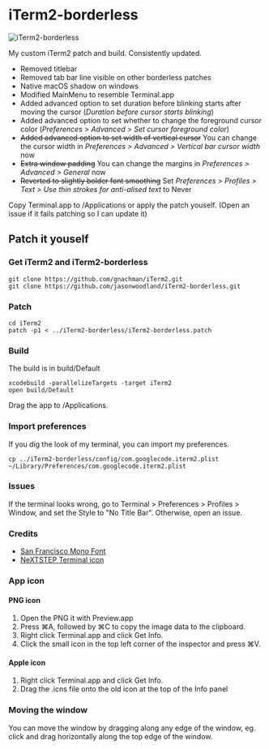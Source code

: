 # iTerm2-borderless

![iTerm2-borderless](https://github.com/jasonwoodland/iTerm2-borderless/blob/master/Preview.png?raw=true)

My custom iTerm2 patch and build. Consistently updated.

* Removed titlebar
* Removed tab bar line visible on other borderless patches
* Native macOS shadow on windows
* Modified MainMenu to resemble Terminal.app
* Added advanced option to set duration before blinking starts after moving the cursor (*Duration before cursor starts blinking*)
* Added advanced option to set whether to change the foreground cursor color (*Preferences > Advanced > Set cursor foreground color*)
* ~~Added advanced option to set width of vertical cursor~~ You can change the cursor width in *Preferences > Advanced > Vertical bar cursor width* now
* ~~Extra window padding~~ You can change the margins in *Preferences > Advanced > General* now
* ~~Reverted to slightly bolder font smoothing~~ Set *Preferences > Profiles > Text > Use thin strokes for anti-alised text* to Never

Copy Terminal.app to /Applications or apply the patch youself. (Open an issue if it fails patching so I can update it)

## Patch it youself

### Get iTerm2 and iTerm2-borderless

```
git clone https://github.com/gnachman/iTerm2.git
git clone https://github.com/jasonwoodland/iTerm2-borderless.git
```

### Patch

```
cd iTerm2
patch -p1 < ../iTerm2-borderless/iTerm2-borderless.patch
```

### Build

The build is in build/Default

```
xcodebuild -parallelizeTargets -target iTerm2
open build/Default
```

Drag the app to /Applications.

### Import preferences

If you dig the look of my terminal, you can import my preferences.

```
cp ../iTerm2-borderless/config/com.googlecode.iterm2.plist ~/Library/Preferences/com.googlecode.iterm2.plist
```

### Issues

If the terminal looks wrong, go to Terminal > Preferences > Profiles > Window, and set the Style to "No Title Bar". Otherwise, open an issue.

### Credits

* [San Francisco Mono Font](https://developer.apple.com/fonts/)
* [NeXTSTEP Terminal icon](http://galgot.free.fr/wordpress/?p=1410)

### App icon

#### PNG icon

1. Open the PNG it with Preview.app
2. Press ⌘A, followed by ⌘C to copy the image data to the clipboard.
3. Right click Terminal.app and click Get Info.
4. Click the small icon in the top left corner of the inspector and press ⌘V.

#### Apple icon

1. Right click Terminal.app and click Get Info.
2. Drag the .icns file onto the old icon at the top of the Info panel

### Moving the window

You can move the window by dragging along any edge of the window, eg. click and drag horizontally along the top edge of the window.
